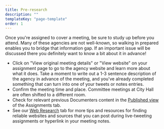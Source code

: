 ```yaml
---
title: Pre-research
description: ""
templateKey: "page-template"
order: 1
---
```


Once you're assigned to cover a meeting, be sure to study up before you attend. Many of these agencies are not well-known, so walking in prepared enables you to bridge that information gap. If an important issue will be discussed there you definitely want to know a bit about it in advance!

- Click on "View original meeting details" or "View website" on your assignment page to go to the agency website and learn more about what it does. Take a moment to write out a 1-3 sentence description of the agency in advance of the meeting, and you've already completed something that can turn into one of your tweets or notes entries.
- Confirm the meeting time and place. Committee meetings at City Hall are often shifted to a different room.
- Check for relevant previous Documenters content in the [Published view ](https://chicago.documenters.org/assignments/?alt=true)of the Assignments tab.
- See our [Web Research](https://fieldguide.documenters.org/on-assignment/web-research/) tab for more tips and resources for finding reliable websites and sources that you can post during live-tweeting assignments or hyperlink in your meeting notes.
